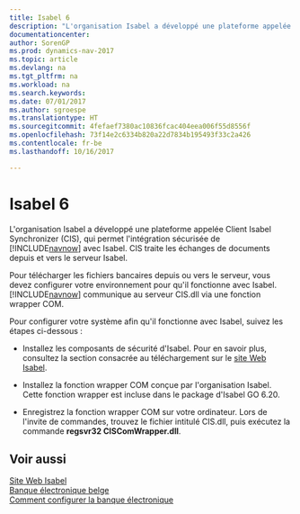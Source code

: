 ```yaml
---
title: Isabel 6
description: "L'organisation Isabel a développé une plateforme appelée Client Isabel Synchronizer (CIS), qui permet l'intégration sécurisée de [!INCLUDE[navnow](../../includes/navnow_md.md)] avec Isabel. CIS traite les échanges de documents depuis et vers le serveur Isabel."
documentationcenter: 
author: SorenGP
ms.prod: dynamics-nav-2017
ms.topic: article
ms.devlang: na
ms.tgt_pltfrm: na
ms.workload: na
ms.search.keywords: 
ms.date: 07/01/2017
ms.author: sgroespe
ms.translationtype: HT
ms.sourcegitcommit: 4fefaef7380ac10836fcac404eea006f55d8556f
ms.openlocfilehash: 73f14e2c6334b820a22d7834b195493f33c2a426
ms.contentlocale: fr-be
ms.lasthandoff: 10/16/2017

---
```

# <a name="isabel-6"></a>Isabel 6
L'organisation Isabel a développé une plateforme appelée Client Isabel Synchronizer (CIS), qui permet l'intégration sécurisée de [!INCLUDE[navnow](../../includes/navnow_md.md)] avec Isabel. CIS traite les échanges de documents depuis et vers le serveur Isabel.  

Pour télécharger les fichiers bancaires depuis ou vers le serveur, vous devez configurer votre environnement pour qu'il fonctionne avec Isabel. [!INCLUDE[navnow](../../includes/navnow_md.md)] communique au serveur CIS.dll via une fonction wrapper COM.  

Pour configurer votre système afin qu'il fonctionne avec Isabel, suivez les étapes ci-dessous :  

- Installez les composants de sécurité d'Isabel. Pour en savoir plus, consultez la section consacrée au téléchargement sur le [site Web Isabel](http://go.microsoft.com/fwlink/?LinkId=210323).  

- Installez la fonction wrapper COM conçue par l'organisation Isabel. Cette fonction wrapper est incluse dans le package d'Isabel GO 6.20.  

- Enregistrez la fonction wrapper COM sur votre ordinateur. Lors de l'invite de commandes, trouvez le fichier intitulé CIS.dll, puis exécutez la commande **regsvr32 CISComWrapper.dll**.  

## <a name="see-also"></a>Voir aussi  
 [Site Web Isabel](http://go.microsoft.com/fwlink/?LinkId=210323)   
 [Banque électronique belge](belgian-electronic-banking.md)   
 [Comment configurer la banque électronique](how-to-set-up-electronic-banking.md)

